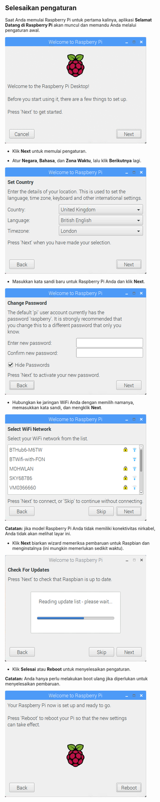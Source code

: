 ## Selesaikan pengaturan

Saat Anda memulai Raspberry Pi untuk pertama kalinya, aplikasi **Selamat Datang di Raspberry Pi** akan muncul dan memandu Anda melalui pengaturan awal.

![pi wizard](images/piwiz.gif)

+ Klik **Next** untuk memulai pengaturan.

+ Atur **Negara**, **Bahasa**, dan **Zona Waktu**, lalu klik **Berikutnya** lagi.

![negara penyihir pi](images/piwiz2.PNG)

+ Masukkan kata sandi baru untuk Raspberry Pi Anda dan klik **Next**.

![kata sandi penyihir pi](images/piwiz3.PNG)

+ Hubungkan ke jaringan WiFi Anda dengan memilih namanya, memasukkan kata sandi, dan mengklik **Next**.

![pi wizard wifi](images/piwiz4.PNG)

**Catatan:** jika model Raspberry Pi Anda tidak memiliki konektivitas nirkabel, Anda tidak akan melihat layar ini.

+ Klik **Next** biarkan wizard memeriksa pembaruan untuk Raspbian dan menginstalnya (ini mungkin memerlukan sedikit waktu).

![pembaruan pi wizard](images/piwiz6.PNG)

+ Klik **Selesai** atau **Reboot** untuk menyelesaikan pengaturan.

**Catatan:** Anda hanya perlu melakukan boot ulang jika diperlukan untuk menyelesaikan pembaruan.

![pi wizard selesai](images/piwiz7.PNG)